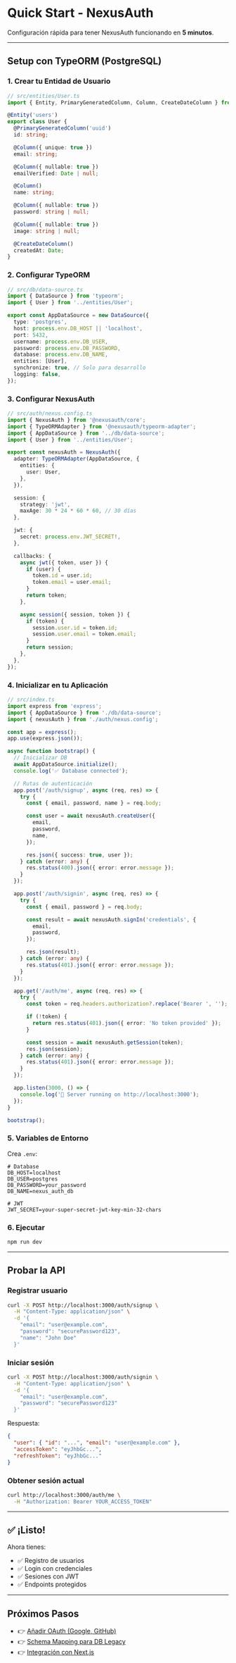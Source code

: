 # Quick Start - NexusAuth

Configuración rápida para tener NexusAuth funcionando en **5 minutos**.

---

## Setup con TypeORM (PostgreSQL)

### 1. Crear tu Entidad de Usuario

```typescript
// src/entities/User.ts
import { Entity, PrimaryGeneratedColumn, Column, CreateDateColumn } from 'typeorm';

@Entity('users')
export class User {
  @PrimaryGeneratedColumn('uuid')
  id: string;

  @Column({ unique: true })
  email: string;

  @Column({ nullable: true })
  emailVerified: Date | null;

  @Column()
  name: string;

  @Column({ nullable: true })
  password: string | null;

  @Column({ nullable: true })
  image: string | null;

  @CreateDateColumn()
  createdAt: Date;
}
```

### 2. Configurar TypeORM

```typescript
// src/db/data-source.ts
import { DataSource } from 'typeorm';
import { User } from '../entities/User';

export const AppDataSource = new DataSource({
  type: 'postgres',
  host: process.env.DB_HOST || 'localhost',
  port: 5432,
  username: process.env.DB_USER,
  password: process.env.DB_PASSWORD,
  database: process.env.DB_NAME,
  entities: [User],
  synchronize: true, // Solo para desarrollo
  logging: false,
});
```

### 3. Configurar NexusAuth

```typescript
// src/auth/nexus.config.ts
import { NexusAuth } from '@nexusauth/core';
import { TypeORMAdapter } from '@nexusauth/typeorm-adapter';
import { AppDataSource } from '../db/data-source';
import { User } from '../entities/User';

export const nexusAuth = NexusAuth({
  adapter: TypeORMAdapter(AppDataSource, {
    entities: {
      user: User,
    },
  }),

  session: {
    strategy: 'jwt',
    maxAge: 30 * 24 * 60 * 60, // 30 días
  },

  jwt: {
    secret: process.env.JWT_SECRET!,
  },

  callbacks: {
    async jwt({ token, user }) {
      if (user) {
        token.id = user.id;
        token.email = user.email;
      }
      return token;
    },

    async session({ session, token }) {
      if (token) {
        session.user.id = token.id;
        session.user.email = token.email;
      }
      return session;
    },
  },
});
```

### 4. Inicializar en tu Aplicación

```typescript
// src/index.ts
import express from 'express';
import { AppDataSource } from './db/data-source';
import { nexusAuth } from './auth/nexus.config';

const app = express();
app.use(express.json());

async function bootstrap() {
  // Inicializar DB
  await AppDataSource.initialize();
  console.log('✅ Database connected');

  // Rutas de autenticación
  app.post('/auth/signup', async (req, res) => {
    try {
      const { email, password, name } = req.body;

      const user = await nexusAuth.createUser({
        email,
        password,
        name,
      });

      res.json({ success: true, user });
    } catch (error: any) {
      res.status(400).json({ error: error.message });
    }
  });

  app.post('/auth/signin', async (req, res) => {
    try {
      const { email, password } = req.body;

      const result = await nexusAuth.signIn('credentials', {
        email,
        password,
      });

      res.json(result);
    } catch (error: any) {
      res.status(401).json({ error: error.message });
    }
  });

  app.get('/auth/me', async (req, res) => {
    try {
      const token = req.headers.authorization?.replace('Bearer ', '');

      if (!token) {
        return res.status(401).json({ error: 'No token provided' });
      }

      const session = await nexusAuth.getSession(token);
      res.json(session);
    } catch (error: any) {
      res.status(401).json({ error: error.message });
    }
  });

  app.listen(3000, () => {
    console.log('🚀 Server running on http://localhost:3000');
  });
}

bootstrap();
```

### 5. Variables de Entorno

Crea `.env`:

```env
# Database
DB_HOST=localhost
DB_USER=postgres
DB_PASSWORD=your_password
DB_NAME=nexus_auth_db

# JWT
JWT_SECRET=your-super-secret-jwt-key-min-32-chars
```

### 6. Ejecutar

```bash
npm run dev
```

---

## Probar la API

### Registrar usuario

```bash
curl -X POST http://localhost:3000/auth/signup \
  -H "Content-Type: application/json" \
  -d '{
    "email": "user@example.com",
    "password": "securePassword123",
    "name": "John Doe"
  }'
```

### Iniciar sesión

```bash
curl -X POST http://localhost:3000/auth/signin \
  -H "Content-Type: application/json" \
  -d '{
    "email": "user@example.com",
    "password": "securePassword123"
  }'
```

Respuesta:
```json
{
  "user": { "id": "...", "email": "user@example.com" },
  "accessToken": "eyJhbGc...",
  "refreshToken": "eyJhbGc..."
}
```

### Obtener sesión actual

```bash
curl http://localhost:3000/auth/me \
  -H "Authorization: Bearer YOUR_ACCESS_TOKEN"
```

---

## ✅ ¡Listo!

Ahora tienes:
- ✅ Registro de usuarios
- ✅ Login con credenciales
- ✅ Sesiones con JWT
- ✅ Endpoints protegidos

---

## Próximos Pasos

- 👉 [Añadir OAuth (Google, GitHub)](./03-oauth-setup.md)
- 👉 [Schema Mapping para DB Legacy](./04-schema-mapping.md)
- 👉 [Integración con Next.js](./05-nextjs-integration.md)
